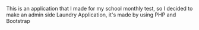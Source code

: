 This is an application that I made for my school monthly test, so I decided to make an admin side Laundry Application, it's made by using PHP and Bootstrap
